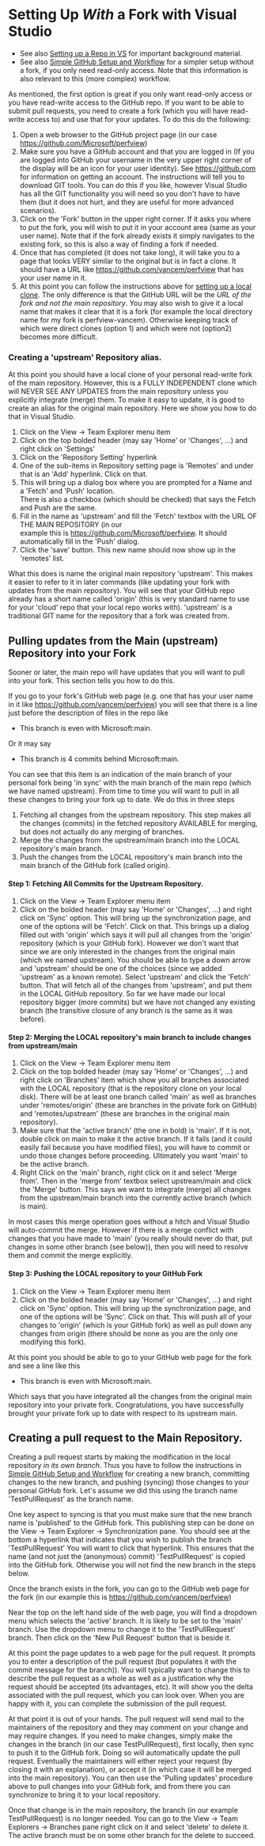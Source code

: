 # Setting Up *With* a Fork with Visual Studio 

 * See also [Setting up a Repo in VS](SettingUpRepoInVS.md) for important background material.  
 * See also [Simple GitHub Setup and Workflow](SimpleGitWorkflow.md) for a simpler setup without a fork, 
   if you only need read-only access.  Note that this information is also relevant to this (more complex)
   workflow.   

 As mentioned, the first option is great if you only want read-only access or you have read-write access to the GitHub repo.
 If you want to be able to submit pull requests, you need to create a fork (which you will have read-write access to)
 and use that for your updates. To do this do the following:

   1. Open a web browser to the GitHub project page (in our case https://github.com/Microsoft/perfview)
   2. Make sure you have a GitHub account and that you are logged in (If you are logged into GitHub your username 
      in the very upper right corner of the display will be an icon for your user identity).  See https://github.com
    for information on getting an account. The instructions will tell you to download GIT tools.   You can
    do this if you like, however Visual Studio has all the GIT functionality you will need so you don't
    have to have them (but it does not hurt, and they are useful for more advanced scenarios).
   3. Click on the 'Fork' button in the upper right corner. If it asks you where to put the fork, you will wish
      to put it in your account area (same as your user name). Note that if the fork already exists it simply
    navigates to the existing fork, so this is also a way of finding a fork if needed. 
   4. Once that has completed (it does not take long), it will take you to a page that looks VERY similar to 
      the original but is in fact a clone. It should have a URL like https://github.com/vancem/perfview that has  
    your user name in it.  
   5. At this point you can follow the instructions above for [setting up a local clone](SimpleGitWorkflow.md).  The only difference is 
      that the GitHub URL will be the *URL of the fork and not the main repository*.   You may also wish to give
    it a local name that makes it clear that it is a fork (for example the local directory name for my fork is perfview-vancem).
    Otherwise keeping track of which were direct clones (option 1) and which were not (option2) becomes more difficult.  

### Creating a 'upstream' Repository alias.  

At this point you should have a local clone of your personal read-write fork of the main repository. However, this
is a FULLY INDEPENDENT clone which will NEVER SEE ANY UPDATES from the main repository unless you explicitly integrate 
(merge) them. To make it easy to update, it is good to create an alias for the original main repository.  Here
we show you how to do that in Visual Studio.  

  1. Click on the View -> Team Explorer menu item 
  2. Click on the top bolded header (may say 'Home' or 'Changes', ...) and right click on 'Settings'
  3. Click on the 'Repository Setting' hyperlink
  4. One of the sub-items in Repository setting page is 'Remotes' and under that is an 'Add' hyperlink. Click on that.
  5. This will bring up a dialog box where you are prompted for a Name and a 'Fetch' and 'Push' location.  
     There is also a checkbox (which should be checked) that says the Fetch and Push are the same. 
  6. Fill in the name as 'upstream' and fill the 'Fetch' textbox with the URL OF THE MAIN REPOSITORY (in our    
     example this is https://github.com/Microsoft/perfview. It should automatically fill in the 'Push' dialog.  
  7. Click the 'save' button. This new name should now show up in the 'remotes' list.  

What this does is name the original main repository 'upstream'. This makes it easier to refer to it in later commands
(like updating your fork with updates from the main repository).  You will see that your GitHub repo already has
a short name called 'origin' (this is very standard name to use for your 'cloud' repo that your local repo works with).
'upstream' is a traditional GIT name for the repository that a fork was created from.  

## Pulling updates from the Main (upstream) Repository into your Fork

Sooner or later, the main repo will have updates that you will want to pull into your fork. This
section tells you how to do this.  

If you go to your fork's GitHub web page (e.g. one that has your user name in it like https://github.com/vancem/perfview)
you will see that there is a line just before the description of files in the repo like
 
   * This branch is even with Microsoft:main. 

Or it may say

   * This branch is 4 commits behind Microsoft:main. 

You can see that this item is an indication of the main branch of your personal fork being 'in sync' with the main branch
of the main repo (which we have named upstream). From time to time you will want to pull in
all these changes to bring your fork up to date. We do this in three steps

  1. Fetching all changes from the upstream repository. This step makes all the changes (commits)
     in the fetched repository AVAILABLE for merging, but does not actually do any merging of branches.     
  2. Merge the changes from the upstream/main branch into the LOCAL repository's main branch.
  3. Push the changes from the LOCAL repository's main branch into the main branch of the GitHub fork (called origin). 

#### Step 1: Fetching All Commits for the Upstream Repository.  

  1. Click on the View -> Team Explorer menu item 
  2. Click on the bolded header (may say 'Home' or 'Changes', ...) and right click on 'Sync' option.  This will bring
     up the synchronization page, and one of the options will be 'Fetch'. Click on that. This brings up a dialog filled
   out with 'origin' which says it will pull all changes from the 'origin' repository (which is your GitHub fork).
   However we don't want that since we are only interested in the changes from the original main (which we named upstream).
   You should be able to type a down arrow and 'upstream' should be one of the choices (since we added 'upstream' as a
   known remote). Select 'upstream' and click the 'Fetch' button.  That will fetch all of the changes from 'upstream', 
   and put them in the LOCAL GitHub repository. So far we have made our local repository bigger (more commits) but we have 
   not changed any existing branch (the transitive closure of any branch is the same as it was before). 

#### Step 2: Merging the LOCAL repository's main branch to include changes from upstream/main

  1. Click on the View -> Team Explorer menu item 
  2. Click on the top bolded header (may say 'Home' or 'Changes', ...) and right click on 'Branches' item which show you
     all branches associated with the LOCAL repository (that is the repository clone on your local disk).   There will
   be at least one branch called 'main' as well as branches under 'remotes/origin' (these are branches in the
   private fork on GitHub) and 'remotes/upstream' (these are branches in the original main repository).   
  3. Make sure that the 'active branch' (the one in bold) is 'main'. If it is not, double click on main to make it
     the active branch.  If it fails (and it could easily fail because you have modified files), you will have to
   commit or undo those changes before proceeding. Ultimately you want 'main' to be the active branch.  
  4. Right Click on the 'main' branch, right click on it and select 'Merge from'.  Then in the 'merge from' textbox select
         upstream/main and click the 'Merge' button. This says we want to integrate (merge) all changes from the 
   upstream/main branch into the currently active branch (which is main).


In most cases this merge operation goes without a hitch and Visual Studio will auto-commit the merge.   However if there
is a merge conflict with changes that you have made to 'main' (you really should never do that, put changes in some other
branch (see below)), then you will need to resolve them and commit the merge explicitly.  

#### Step 3: Pushing the LOCAL repository to your GitHub Fork

  1. Click on the View -> Team Explorer menu item 
  2. Click on the bolded header (may say 'Home' or 'Changes', ...) and right click on 'Sync' option.  This will bring
     up the synchronization page, and one of the options will be 'Sync'. Click on that.   This will push all of your 
   changes to 'origin' (which is your GitHub fork) as well as pull down any changes from origin (there should be 
   none as you are the only one modifying this fork).  

At this point you should be able to go to your GitHub web page for the fork and see a line like this

  * This branch is even with Microsoft:main. 

Which says that you have integrated all the changes from the original main repository into your private fork.
Congratulations, you have successfully brought your private fork up to date with respect to its upstream main.   

## Creating a pull request to the Main Repository.  

Creating a pull request starts by making the modification in the local repository *in its own branch*.
Thus you have to follow the instructions in [Simple GitHub Setup and Workflow](SimpleGitWorkflow.md) for creating
a new branch, committing changes to the new branch, and pushing (syncing) those changes to your personal GitHub 
fork. Let's assume we did this using the branch name 'TestPullRequest' as the branch name.

One key aspect to syncing is that you must make sure that the new branch name is 'published' to the GitHub fork.
This publishing step can be done on the View -> Team Explorer -> Synchronization pane.   You should see at the
bottom a hyperlink that indicates that you wish to publish the branch 'TestPullRequest'  You will want to click
that hyperlink. This ensures that the name (and not just the (anonymous) commit) 'TestPullRequest' is copied into
the GitHub fork. Otherwise you will not find the new branch in the steps below.   

Once the branch exists in the fork, you can go to the GitHub web page for the fork (in our example this is
https://github.com/vancem/perfview)

Near the top on the left hand side of the web page, you will find a dropdown menu which selects the 'active'
branch. It is likely to be set to the 'main' branch. Use the dropdown menu to change it to the 'TestPullRequest'
branch. Then click on the 'New Pull Request' button that is beside it. 

At this point the page updates to a web page for the pull request. It prompts you to enter a description
of the pull request (but populates it with the commit message for the branch)). You will typically want to change
this to describe the pull request as a whole as well as a justification why the request should be accepted (its
advantages, etc). It will show you the delta associated with the pull request, which you can look over.  When
you are happy with it, you can complete the submission of the pull request.

At that point it is out of your hands. The pull request will send mail to the maintainers of the repository 
and they may comment on your change and may require changes. If you need to make changes, simply make the 
changes in the branch (in our case TestPullRequest), first locally, then sync to push it to the GitHub fork.
Doing so will automatically update the pull request.   Eventually the maintainers will either reject your request
(by closing it with an explanation), or accept it (in which case it will be merged into the main repository).
You can then use the 'Pulling updates' procedure above to pull changes into your GitHub fork, and from there
you can synchronize to bring it to your local repository.

Once that change is in the main repository, the branch (in our example TestPullRequest) is no longer needed.
You can go to the View -> Team Explorers -> Branches pane right click on it and select 'delete' to delete it.
The active branch must be on some other branch for the delete to succeed.  
